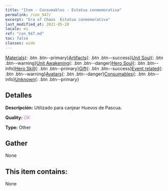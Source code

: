 ```yaml
---
title: "Item - Consumables - Estatua conmemorativa"
permalink: /con_947/
excerpt: "Era of Chaos  Estatua conmemorativa"
last_modified_at: 2021-05-28
locale: es
ref: "con_947.md"
toc: false
classes: wide
---
```

 [Materials](/ItemsES/){: .btn .btn--primary}[Artifacts](/ItemsES/Artifacts/){: .btn .btn--success}[Unit Soul](/ItemsES/UnitSoul/){: .btn .btn--warning}[Unit Awakening](/ItemsES/UnitAwakening/){: .btn .btn--danger}[Hero Soul](/ItemsES/HeroSoul/){: .btn .btn--info}[Hero Skill](/ItemsES/HeroSkill/){: .btn .btn--primary}[Gift](/ItemsES/Gift/){: .btn .btn--success}[Event related](/ItemsES/Events/){: .btn .btn--warning}[Avatars](/ItemsES/Avatars/){: .btn .btn--danger}[Consumables](/ItemsES/Consumables/){: .btn .btn--info}[Unknown](/ItemsES/Unknown/){: .btn .btn--primary}

## Detalles
 **Descripción:** Utilizado para canjear Huevos de Pascua.

 **Quality:** <span style="color: #DA70D6">OK</span>

 **Type:** Other

## Gather

  None

## This item contains:

  None

